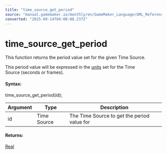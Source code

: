 ```yaml
---
title: "time_source_get_period"
source: "manual.gamemaker.io/monthly/en/GameMaker_Language/GML_Reference/Time_Sources/time_source_get_period.htm"
converted: "2025-09-14T04:00:08.237Z"
---
```


# time\_source\_get\_period

This function returns the period value set for the given Time Source.

This period value will be expressed in the [units](Time_Source_Units.md) set for the Time Source (seconds or frames).

#### Syntax:

time\_source\_get\_period(id);

| Argument | Type | Description |
| --- | --- | --- |
| id | Time Source | The Time Source to get the period value for |

#### Returns:

[Real](../../GML_Overview/Data_Types.md)